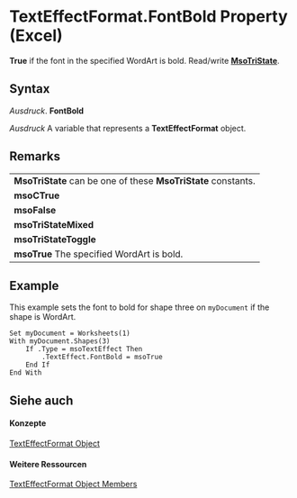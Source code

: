 
# TextEffectFormat.FontBold Property (Excel)

 **True** if the font in the specified WordArt is bold. Read/write **[MsoTriState](http://msdn.microsoft.com/library/2036cfc9-be7d-e05c-bec7-af05e3c3c515%28Office.15%29.aspx)**.


## Syntax

 _Ausdruck_. **FontBold**

 _Ausdruck_ A variable that represents a **TextEffectFormat** object.


## Remarks




||
|:-----|
|**MsoTriState** can be one of these **MsoTriState** constants.|
|**msoCTrue**|
|**msoFalse**|
|**msoTriStateMixed**|
|**msoTriStateToggle**|
|**msoTrue** The specified WordArt is bold.|

## Example

This example sets the font to bold for shape three on  `myDocument` if the shape is WordArt.


```
Set myDocument = Worksheets(1) 
With myDocument.Shapes(3) 
    If .Type = msoTextEffect Then 
        .TextEffect.FontBold = msoTrue 
    End If 
End With
```


## Siehe auch


#### Konzepte


[TextEffectFormat Object](7fe03721-6a45-569e-add4-fc8849c99535.md)
#### Weitere Ressourcen


[TextEffectFormat Object Members](http://msdn.microsoft.com/library/10d920d6-b96f-7afa-8e27-c22ba0926146%28Office.15%29.aspx)